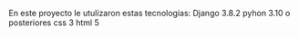 En este proyecto le utulizaron estas tecnologias:
Django 3.8.2
pyhon 3.10 o posteriores
css 3
html 5
